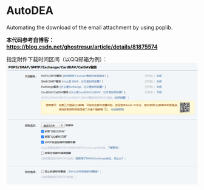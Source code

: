 # AutoDEA
Automating the download of the email attachment by using poplib.

**本代码参考自博客： https://blog.csdn.net/ghostresur/article/details/81875574**

指定附件下载时间区间（以QQ邮箱为例）：
![img.png](imgs/img.png)